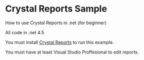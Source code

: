 Crystal Reports Sample
================
How to use Crystal Reports in .net (for beginner)

All code in .net 4.5

You must install [Crystal Reports](http://scn.sap.com/docs/DOC-7824) to run this example.

You must have at least Visual Studio Proffesional to edit reports.
